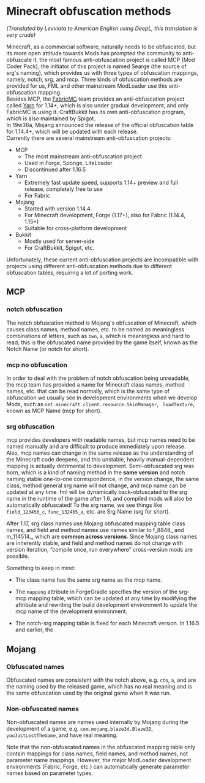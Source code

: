 # Minecraft obfuscation methods
_(Translated by Levviata to American English using DeepL, this translation is very crude)_

Minecraft, as a commercial software, naturally needs to be obfuscated, but its more open attitude towards Mods has prompted the community to anti-obfuscate it, the most famous anti-obfuscation project is called MCP (Mod Coder Pack), the initiator of this project is named Searge (the source of srg's naming), which provides us with three types of obfuscation mappings, namely, notch, srg, and mcp. Three kinds of obfuscation methods are provided for us, FML and other mainstream ModLoader use this anti-obfuscation mapping.  
Besides MCP, the [FabricMC](https://github.com/FabricMC) team provides an anti-obfuscation project called [Yarn](https://github.com/FabricMC/yarn) for 1.14+, which is also under gradual development, and only FabricMC is using it. CraftBukkit has its own anti-obfuscation program, which is also maintained by Spigot.   
In 19w36a, Mojang announced the release of the official obfuscation table for 1.14.4+, which will be updated with each release.   
Currently there are several mainstream anti-obfuscation projects:
* MCP
    * The most mainstream anti-obfuscation project
    * Used in Forge, Sponge, LiteLoader
    * Discontinued after 1.16.5
* Yarn
    * Extremely fast update speed, supports 1.14+ preview and full release, completely free to use
    * For Fabric
* Mojang
    * Started with version 1.14.4.
    * For Minecraft development, Forge (1.17+), also for Fabric (1.14.4, 1.15+)
    * Suitable for cross-platform development
* Bukkit
    * Mostly used for server-side
    * For CraftBukkit, Spigot, etc.

Unfortunately, these current anti-obfuscation projects are incompatible with projects using different anti-obfuscation methods due to different obfuscation tables, requiring a lot of porting work.

## MCP

### notch obfuscation

The notch obfuscation method is Mojang's obfuscation of Minecraft, which causes class names, method names, etc. to be named as meaningless combinations of letters, such as `bwn`, `a`, which is meaningless and hard to read; this is the obfuscated name provided by the game itself, known as the Notch Name (or notch for short).

### mcp no obfuscation

In order to deal with the problem of notch obfuscation being unreadable, the mcp team has provided a name for Minecraft class names, method names, etc. that can be read normally, which is the same type of obfuscation we usually see in development environments when we develop Mods, such as `net.minecraft.client.resource.SkinManager`, ` loadTexture`, known as MCP Name (mcp for short).

### srg obfuscation

mcp provides developers with readable names, but mcp names need to be named manually and are difficult to produce immediately upon release. Also, mcp names can change in the same release as the understanding of the Minecraft code deepens, and this unstable, heavily manual-dependent mapping is actually detrimental to development. Semi-obfuscated srg was born, which is a kind of naming method in the **same version** and notch naming stable one-to-one correspondence, in the version change, the same class, method general srg name will not change, and mcp name can be updated at any time. fml will be dynamically back-obfuscated to the srg name in the runtime of the game after 1.6, and compiled mods will also be automatically obfuscated! To the srg name, we see things like `field_123456_c`, `func_132465_a`, etc. are Srg Name (srg for short).


<!-- (不太确定)
在1.16后，Forge会在安装时完成notch到srg的反混淆操作，这减小了运行时FML的压力。-->

After 1.17, srg class names use Mojang obfuscated mapping table class names, and field and method names use names similar to f_8848_ and m_114514_, which are **common across versions**. Since Mojang class names are inherently stable, and field and method names do not change with version iteration, “compile once, run everywhere” cross-version mods are possible.

Something to keep in mind:
* The class name has the same srg name as the mcp name.

* The `mapping` attribute in ForgeGradle specifies the version of the srg-mcp mapping table, which can be updated at any time by modifying the attribute and rewriting the build development environment to update the mcp name of the development environment.

* The notch-srg mapping table is fixed for each Minecraft version.
In 1.16.5 and earlier, the

## Mojang

### Obfuscated names

Obfuscated names are consistent with the notch above, e.g. `cto`, `a`, and are the naming used by the released game, which has no real meaning and is the same obfuscation used by the original game when it was run.

### Non-obfuscated names

Non-obfuscated names are names used internally by Mojang during the development of a game, e.g. `com.mojang.blaze3d.Blaze3D`, `youJustLostTheGame`, and have real meaning.

Note that the non-obfuscated names in the obfuscated mapping table only contain mappings for class names, field names, and method names, not parameter name mappings. However, the major ModLoader development environments (Fabric, Forge, etc.) can automatically generate parameter names based on parameter types.
